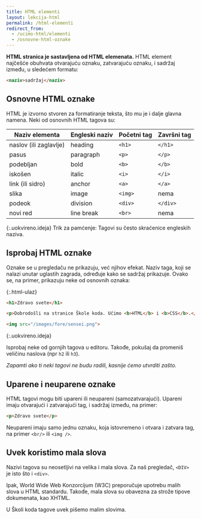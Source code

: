 ```yaml
---
title: HTML elementi
layout: lekcija-html
permalink: /html-elementi
redirect_from:
  - /ucimo-html/elementi
  - /osnovne-html-oznake
---
```


**HTML stranica je sastavljena od HTML elemenata.** HTML element najčešće obuhvata otvarajuću oznaku, zatvarajuću oznaku, i sadržaj između, u sledećem formatu:

```html
<naziv>sadržaj</naziv>
```

## Osnovne HTML oznake


HTML je izvorno stvoren za formatiranje teksta, što mu je i dalje glavna namena. Neki od osnovnih HTML tagova su:

Naziv elementa | Engleski naziv | Početni tag | Završni tag
---------------|----------------|-------------|-----------
naslov (ili zaglavlje) | heading | `<h1>` | `</h1>`
pasus | paragraph | `<p>` | `</p>`
podebljan | bold | `<b>` | `</b>`
iskošen | italic | `<i>` |`</i>`
link (ili sidro) | anchor | `<a>` | `</a>`
slika | image | `<img>` | nema
podeok | division | `<div>` | `</div>`
novi red | line break | `<br>` | nema

{:.uokvireno.ideja}
Trik za pamćenje: Tagovi su često skraćenice engleskih naziva.

## Isprobaj HTML oznake

Oznake se u pregledaču ne prikazuju, već njihov efekat. Naziv taga, koji se nalazi unutar uglastih zagrada, određuje kako se sadržaj prikazuje. Ovako se, na primer, prikazuju neke od osnovnih oznaka:

{:.html-ulaz}
```html
<h1>Zdravo svete</h1>

<p>Dobrodošli na stranice Škole koda. Učimo <b>HTML</b> i <b>CSS</b>.</p>

<img src="/images/fore/sensei.png">
```

{:.uokvireno.ideja}

Isprobaj neke od gornjih tagova u editoru. Takođe, pokušaj da promeniš veličinu naslova (npr `h2` ili `h3`).

*Zapamti ako ti neki tagovi ne budu radili, kasnije ćemo utvrditi zašto.*

## Uparene i neuparene oznake

HTML tagovi mogu biti upareni ili neupareni (samozatvarajući). Upareni imaju otvarajući i zatvarajući tag, i sadržaj između, na primer:

```html
<p>Zdravo svete</p>
```

Neupareni imaju samo jednu oznaku, koja istovremeno i otvara i zatvara tag, na primer `<br/>` ili `<img />`.


## Uvek koristimo mala slova

Nazivi tagova su neosetljivi na velika i mala slova. Za naš pregledač, `<DIV>` je isto što i `<div>`.

Ipak, World Wide Web Konzorcijum (W3C) preporučuje upotrebu malih slova u HTML standardu. Takođe, mala slova su obavezna za strože tipove dokumenata, kao XHTML.

U Školi koda tagove uvek pišemo malim slovima.
